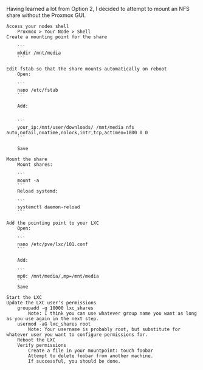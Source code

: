 Having learned a lot from Option 2, I decided to attempt to mount an NFS share without the Proxmox GUI.

    Access your nodes shell
        Proxmox > Your Node > Shell
    Create a mounting point for the share
        
        ```
        mkdir /mnt/media
        ```
    
    Edit fstab so that the share mounts automatically on reboot
        Open: 
        
        ```
        nano /etc/fstab
        ```
        
        Add: 
        

        ```
        your_ip:/mnt/user/downloads/ /mnt/media nfs auto,nofail,noatime,nolock,intr,tcp,actimeo=1800 0 0
        ```
        
        Save
    
    Mount the share
        Mount shares: 
        
        ```
        mount -a
        ```
        Reload systemd: 
        
        ```
        systemctl daemon-reload
        ```
        
    Add the pointing point to your LXC
        Open:

        ```
        nano /etc/pve/lxc/101.conf
        ```
        
        Add: 
        
        ```
        mp0: /mnt/media/,mp=/mnt/media
        ```
        Save
    
    Start the LXC
    Update the LXC user's permissions
        groupadd -g 10000 lxc_shares
            Note: I think you can use whatever group name you want as long as you use again in the next step.
        usermod -aG lxc_shares root
            Note: Your username is probably root, but substitute for whatever user you want to configure permissions for.
        Reboot the LXC
        Verify permissions
            Create a file in your mountpoint: touch foobar
            Attempt to delete foobar from another machine.
            If successful, you should be done.
